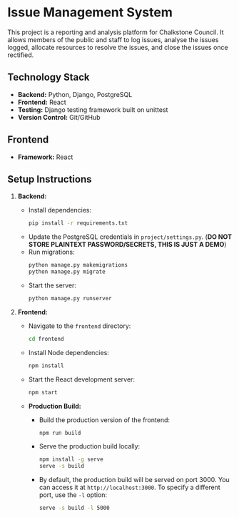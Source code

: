 # Issue Management System

This project is a reporting and analysis platform for Chalkstone Council. It allows members of the public and staff to log issues, analyse the issues logged, allocate resources to resolve the issues, and close the issues once rectified.

## Technology Stack
- **Backend:** Python, Django, PostgreSQL
- **Frontend:** React
- **Testing:** Django testing framework built on unittest
- **Version Control:** Git/GitHub

## Frontend
- **Framework:** React

## Setup Instructions

1. **Backend:**
   - Install dependencies:
     ```bash
     pip install -r requirements.txt
     ```
   - Update the PostgreSQL credentials in `project/settings.py`. (**DO NOT STORE PLAINTEXT PASSWORD/SECRETS, THIS IS JUST A DEMO**)
   - Run migrations:
     ```bash
     python manage.py makemigrations
     python manage.py migrate
     ```
   - Start the server:
     ```bash
     python manage.py runserver
     ```

2. **Frontend:**
   - Navigate to the `frontend` directory:
     ```bash
     cd frontend
     ```
   - Install Node dependencies:
     ```bash
     npm install
     ```
   - Start the React development server:
     ```bash
     npm start
     ```

   - **Production Build:**
     - Build the production version of the frontend:
       ```bash
       npm run build
       ```
     - Serve the production build locally:
       ```bash
       npm install -g serve
       serve -s build
       ```
     - By default, the production build will be served on port 3000. You can access it at `http://localhost:3000`. To specify a different port, use the `-l` option:
       ```bash
       serve -s build -l 5000
       ```
